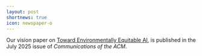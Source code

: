 ```yaml
---
layout: post
shortnews: true
icon: newspaper-o
---
```


Our vision paper on [Toward Environmentally Equitable AI](https://cacm.acm.org/sustainability-and-computing/toward-environmentally-equitable-ai/), is published in the July 2025 issue of *Communications of the ACM*.